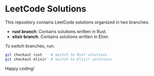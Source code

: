 # LeetCode Solutions

This repository contains LeetCode solutions organized in two branches:

- **rust branch**: Contains solutions written in Rust.
- **elixir branch**: Contains solutions written in Elixir.

To switch branches, run:
```bash
git checkout rust    # Switch to Rust solutions
git checkout elixir  # Switch to Elixir solutions
```

Happy coding!
